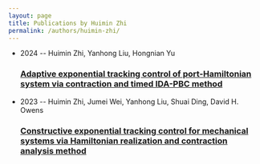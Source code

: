 ```yaml
---
layout: page
title: Publications by Huimin Zhi
permalink: /authors/huimin-zhi/
---
```


<ul class="post-list">
<li><span class='post-meta'>2024 -- Huimin Zhi, Yanhong Liu, Hongnian Yu</span><h3><a class='post-link' href='../../adaptive-exponential-tracking-control-of-port-hamiltonian-system-via-contraction-and-timed-ida-pbc-method'>Adaptive exponential tracking control of port-Hamiltonian system via contraction and timed IDA-PBC method</a></h3></li>
<li><span class='post-meta'>2023 -- Huimin Zhi, Jumei Wei, Yanhong Liu, Shuai Ding, David H. Owens</span><h3><a class='post-link' href='../../constructive-exponential-tracking-control-for-mechanical-systems-via-hamiltonian-realization-and-contraction-analysis-method'>Constructive exponential tracking control for mechanical systems via Hamiltonian realization and contraction analysis method</a></h3></li>

</ul>
